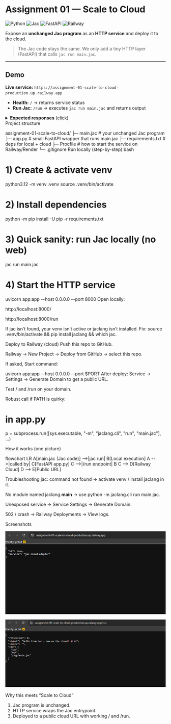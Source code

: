 # Assignment 01 — Scale to Cloud

![Python](https://img.shields.io/badge/Python-3.12+-3776AB?logo=python&logoColor=white)
![Jac](https://img.shields.io/badge/Jac-0.8.x-7A1FA2)
![FastAPI](https://img.shields.io/badge/FastAPI-API-009688?logo=fastapi&logoColor=white)
![Railway](https://img.shields.io/badge/Deployed_on-Railway-0B0D0E?logo=railway)

Expose an **unchanged Jac program** as an **HTTP service** and deploy it to the cloud.  
> The Jac code stays the same. We only add a tiny HTTP layer (FastAPI) that calls `jac run main.jac`.

---

## Demo

**Live service:** `https://assignment-01-scale-to-cloud-production.up.railway.app`  
- **Health:** `/` → returns service status  
- **Run Jac:** `/run` → executes `jac run main.jac` and returns output  

<details>
<summary><b>Expected responses</b> (click)</summary>

**GET /**  

{ "ok": true, "service": "jac-cloud-adapter" }

GET /run

{
  "returncode": 0,
  "stdout": "Hello from Jac — now on the cloud! 🎉\n",
  "stderr": "",
  "cmd": ["jac", "run", "/app/main.jac"]
}
</details>
Project structure

assignment-01-scale-to-cloud/
├─ main.jac            # your unchanged Jac program
├─ app.py              # small FastAPI wrapper that runs main.jac
├─ requirements.txt    # deps for local + cloud
├─ Procfile            # how to start the service on Railway/Render
└─ .gitignore
Run locally (step-by-step)
bash

# 1) Create & activate venv
python3.12 -m venv .venv
source .venv/bin/activate

# 2) Install dependencies
python -m pip install -U pip -r requirements.txt

# 3) Quick sanity: run Jac locally (no web)
jac run main.jac

# 4) Start the HTTP service
uvicorn app:app --host 0.0.0.0 --port 8000
Open locally:

http://localhost:8000/

http://localhost:8000/run

If jac isn’t found, your venv isn’t active or jaclang isn’t installed.
Fix: source .venv/bin/activate && pip install jaclang && which jac.

Deploy to Railway (cloud)
Push this repo to GitHub.

Railway → New Project → Deploy from GitHub → select this repo.

If asked, Start command:

uvicorn app:app --host 0.0.0.0 --port $PORT
After deploy: Service → Settings → Generate Domain to get a public URL.

Test /<nothing> and /run on your domain.

Robust call if PATH is quirky:

# in app.py
p = subprocess.run([sys.executable, "-m", "jaclang.cli", "run", "main.jac"], ...)

How it works (one picture)

flowchart LR
  A[main.jac (Jac code)] -->|jac run| B[Local execution]
  A -->|called by| C[FastAPI app.py]
  C -->|/run endpoint| B
  C --> D[Railway Cloud]
  D --> E[Public URL]

Troubleshooting
jac: command not found → activate venv / install jaclang in it.

No module named jaclang.__main__ → use python -m jaclang.cli run main.jac.

Unexposed service → Service Settings → Generate Domain.

502 / crash → Railway Deployments → View logs.

Screenshots
<p align="center"> <img src="docs/screenshots/railway-health.png" width="650" alt="Railway: health endpoint" /> </p> <p align="center"> <img src="docs/screenshots/railway-run.png" width="650" alt="Railway: run endpoint" /> </p>

Why this meets “Scale to Cloud”
1. Jac program is unchanged.
2. HTTP service wraps the Jac entrypoint.
3. Deployed to a public cloud URL with working / and /run.
